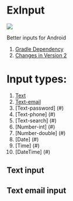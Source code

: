 # ExInput

[![](https://jitpack.io/v/inlacou/ExInput.svg)](https://jitpack.io/#inlacou/ExInput)

Better inputs for Android

1. [Gradle Dependency](#gradle-dependency)
2. [Changes in Version 2](#changes-in-version-2)

# Input types:

1. [Text](#text-input)
2. [Text-email](#text-email-input)
3. [Text-password] (#)
4. [Text-phone] (#)
5. [Text-search] (#)
6. [Number-int] (#)
7. [Number-double] (#)
8. [Date] (#)
9. [Time] (#)
10. [DateTime] (#)

## Text input

## Text email input
